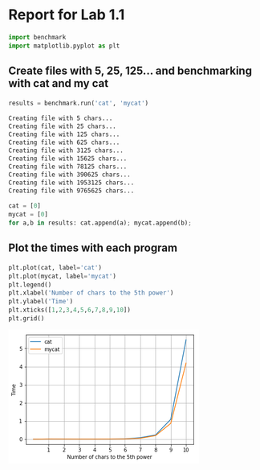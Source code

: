 
# Report for Lab 1.1


```python
import benchmark
import matplotlib.pyplot as plt
```

## Create files with 5, 25, 125... and benchmarking with cat and my cat


```python
results = benchmark.run('cat', 'mycat')
```

    Creating file with 5 chars...
    Creating file with 25 chars...
    Creating file with 125 chars...
    Creating file with 625 chars...
    Creating file with 3125 chars...
    Creating file with 15625 chars...
    Creating file with 78125 chars...
    Creating file with 390625 chars...
    Creating file with 1953125 chars...
    Creating file with 9765625 chars...



```python
cat = [0]
mycat = [0]
for a,b in results: cat.append(a); mycat.append(b);
```

## Plot the times with each program


```python
plt.plot(cat, label='cat')
plt.plot(mycat, label='mycat')
plt.legend()
plt.xlabel('Number of chars to the 5th power')
plt.ylabel('Time')
plt.xticks([1,2,3,4,5,6,7,8,9,10])
plt.grid()
```


![png](output_6_0.png)



```python

```


```python

```

